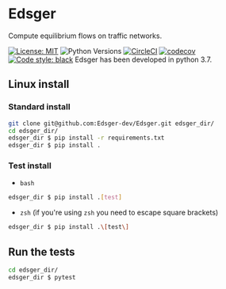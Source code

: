 # Edsger

Compute equilibrium flows on traffic networks.

[![License: MIT](https://img.shields.io/badge/License-MIT-yellow.svg)](https://opensource.org/licenses/MIT) ![Python Versions](https://img.shields.io/badge/Python%20Versions-3.7-blue) [![CircleCI](https://circleci.com/gh/Edsger-dev/Edsger/tree/master.svg?style=shield&circle-token=:circle-token)](https://circleci.com/gh/Edsger-dev/Edsger/tree/master) [![codecov](https://codecov.io/gh/Edsger-dev/Edsger/branch/master/graph/badge.svg)](https://codecov.io/gh/Edsger-dev/Edsger) [![Code style: black](https://img.shields.io/badge/code%20style-black-000000.svg)](https://github.com/python/black) 
Edsger has been developed in python 3.7.  

## Linux install

### Standard install

```bash
git clone git@github.com:Edsger-dev/Edsger.git edsger_dir/
cd edsger_dir/
edsger_dir $ pip install -r requirements.txt
edsger_dir $ pip install .
```

### Test install

* `bash`

```bash
edsger_dir $ pip install .[test]
```

* `zsh` (ìf you're using `zsh` you need to escape square brackets)

```bash
edsger_dir $ pip install .\[test\]
```
## Run the tests

```bash
cd edsger_dir/
edsger_dir $ pytest
```